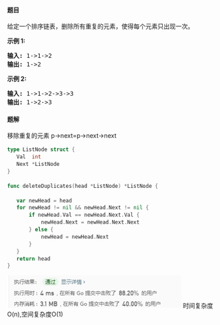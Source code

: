#### 题目
<p>给定一个排序链表，删除所有重复的元素，使得每个元素只出现一次。</p>

<p><strong>示例&nbsp;1:</strong></p>

<pre><strong>输入:</strong> 1-&gt;1-&gt;2
<strong>输出:</strong> 1-&gt;2
</pre>

<p><strong>示例&nbsp;2:</strong></p>

<pre><strong>输入:</strong> 1-&gt;1-&gt;2-&gt;3-&gt;3
<strong>输出:</strong> 1-&gt;2-&gt;3</pre>


 #### 题解
 移除重复的元素 p->next=p->next->next
 ```go
type ListNode struct {
	Val  int
	Next *ListNode
}

func deleteDuplicates(head *ListNode) *ListNode {

	var newHead = head
	for newHead != nil && newHead.Next != nil {
		if newHead.Val == newHead.Next.Val {
			newHead.Next = newHead.Next.Next
		} else {
			newHead = newHead.Next
		}
	}
	return head
}
```
![](https://raw.githubusercontent.com/betterfor/cloudImage/master/images/2020-05-12/008301.png)
 时间复杂度O(n),空间复杂度O(1)